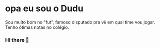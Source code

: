 # opa eu sou o Dudu
 Sou muito bom no "fut", famoso disputado pra vê em qual time vou jogar.
 Tenho ótimas notas no colégio.



### Hi there 👋

<!--
**Duu07/Duu07** is a ✨ _special_ ✨ repository because its `README.md` (this file) appears on your GitHub profile.

Here are some ideas to get you started:

- 🔭 I’m currently working on ...
- 🌱 I’m currently learning ...
- 👯 I’m looking to collaborate on ...
- 🤔 I’m looking for help with ...
- 💬 Ask me about ...
- 📫 How to reach me: ...
- 😄 Pronouns: ...
- ⚡ Fun fact: ...
-->

